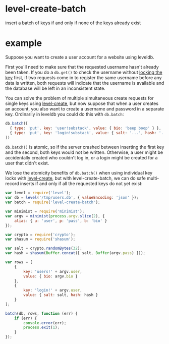 # level-create-batch

insert a batch of keys if and only if none of the keys already exist

# example

Suppose you want to create a user account for a website using leveldb.

First you'll need to make sure that the requested username hasn't already been
taken. If you do a `db.get()` to check the username without
[locking the key](https://npmjs.org/package/level-lock) first, if two requests
come in to register the same username before any data is written, both requests
will indicate that the username is available and the database will be left in an
inconsistent state.

You can solve the problem of multiple simultaneous create requests for single
keys using [level-create](https://npmjs.org/package/level-create), but now
suppose that when a user creates an account, you also want to create a username
and password in a separate key. Ordinarily in leveldb you could do this with
`db.batch`:

``` js
db.batch([
  { type: 'put', key: 'user!substack', value: { bio: 'beep boop' } },
  { type: 'put', key: 'login!substack', value: { salt: '...', hash: '...' } }
])
```

`db.batch()` is atomic, so if the server crashed between inserting the first key
and the second, both keys would not be written. Otherwise, a user might be
accidentally created who couldn't log in, or a login might be created for a user
that didn't exist.

We lose the atomicity benefits of `db.batch()` when using individual key locks
with [level-create](https://npmjs.org/package/level-create), but with
level-create-batch, we can do safe multi-record inserts if and only if all the
requested keys do not yet exist:

``` js
var level = require('level');
var db = level('/tmp/users.db', { valueEncoding: 'json' });
var batch = require('level-create-batch');

var minimist = require('minimist');
var argv = minimist(process.argv.slice(2), {
    alias: { u: 'user', p: 'pass', b: 'bio' }
});

var crypto = require('crypto');
var shasum = require('shasum');

var salt = crypto.randomBytes(32);
var hash = shasum(Buffer.concat([ salt, Buffer(argv.pass) ]));

var rows = [
    {
        key: 'users!' + argv.user,
        value: { bio: argv.bio }
    },
    {
        key: 'login!' + argv.user,
        value: { salt: salt, hash: hash }
    }
];

batch(db, rows, function (err) {
    if (err) {
        console.error(err);
        process.exit(1);
    }
});
```

